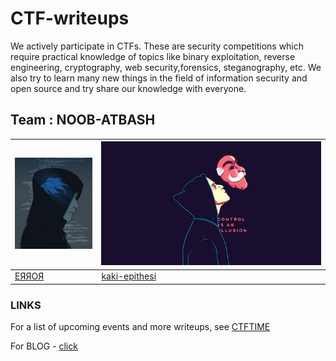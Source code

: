 # CTF-writeups

We actively participate in CTFs. These are security competitions which require practical knowledge of topics like binary exploitation, reverse engineering, cryptography, web security,forensics, steganography, etc. We also try to learn many new things in the field of information security and open source and try share our knowledge with everyone.



## Team :  NOOB-ATBASH


| ![](./noobctf-20/img/error.jpg) | ![](./noobctf-20/img/kaki1.jpg) |
| ------------- | ------------- |
|   [ЕЯЯОЯ](https://github.com/Error-200)       |  [kaki-epithesi](https://github.com/kaki-epithesi)|


### LINKS 

For a list of upcoming events and more writeups, see [CTFTIME](https://ctftime.org/event/list/upcoming)

For BLOG - [click](https://noob-atbash.github.io/) 
                            
